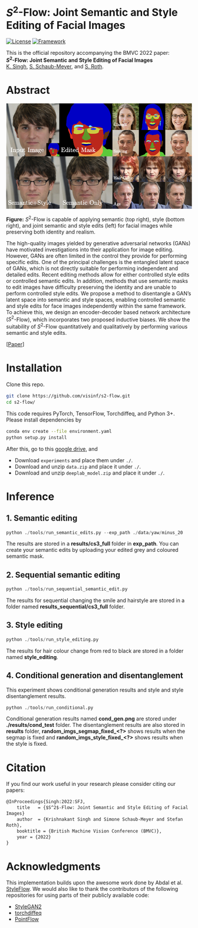 # $S^2$-Flow: Joint Semantic and Style Editing of Facial Images
[![License](https://img.shields.io/badge/License-Apache%202.0-blue.svg)](https://opensource.org/licenses/Apache-2.0)
[![Framework](https://img.shields.io/badge/PyTorch-%23EE4C2C.svg?&logo=PyTorch&logoColor=white)](https://pytorch.org/)

This is the official repository accompanying the BMVC 2022 paper:<br>
**$S^2$-Flow: Joint Semantic and Style Editing of Facial Images**<br>
[K. Singh](https://kris-singh.github.io/), [S. Schaub-Meyer](https://schaubsi.github.io/), and [S. Roth](https://www.visinf.tu-darmstadt.de/visinf/team_members/sroth/sroth.en.jsp). 

# Abstract
<p align="center" width="100%">
<img src="figures/abstract_condensed.jpg" width="800" />
</p>

**Figure:** $S^2$-Flow is capable of applying semantic (top right), style (bottom right), and joint semantic and style edits (left) for facial images while preserving both identity and realism.

The high-quality images yielded by generative adversarial networks (GANs) have motivated investigations into their application for image editing. However, GANs are often limited in the control they provide for performing specific edits. One of the principal challenges is the entangled latent space of GANs, which is not directly suitable for performing independent and detailed edits. Recent editing methods allow for either controlled style edits or controlled semantic edits. In addition, methods that use semantic masks to edit images have difficulty preserving the identity and are unable to perform controlled style edits.
We propose a method to disentangle a GAN’s latent space into semantic and style spaces, enabling controlled semantic and style edits for face images independently within the same framework. To achieve this, we design an encoder-decoder based network architecture $(S^2$-Flow), which incorporates two proposed inductive biases. We show the suitability of $S^2$-Flow quantitatively and qualitatively by performing various semantic and style edits. 

[[Paper](https://arxiv.org/abs/2211.12209)]


# Installation

Clone this repo.
```bash
git clone https://github.com/visinf/s2-flow.git
cd s2-flow/
```

This code requires PyTorch, TensorFlow, Torchdiffeq, and Python 3+. Please install dependencies by
```bash
conda env create --file environment.yaml
python setup.py install
```
After this, go to this [google drive](https://drive.google.com/drive/folders/1nZ_U0qCFFwBM9L_h9mmV9W0axFt4Xd-N?usp=sharing), and 
* Download `experiments` and place them under `./`. 
* Download and unzip `data.zip` and place it under `./`.
* Download and unzip `deeplab_model.zip` and place it under `./`.


# Inference

## 1. Semantic editing
```python
python ./tools/run_semantic_edits.py --exp_path ./data/yaw/minus_20
```
The results are stored in a **results/cs3_full** folder in **exp_path**. 
You can create your semantic edits by uploading your edited grey and coloured semantic mask.

## 2. Sequential semantic editing
```python
python ./tools/run_sequential_semantic_edit.py
```
The results for sequential changing the smile and hairstyle are stored in a folder named **results_sequential/cs3_full** folder. 

## 3. Style editing
```python
python ./tools/run_style_editing.py
```
The results for hair colour change from red to black are stored in a folder named **style_editing**. 

## 4. Conditional generation and disentanglement 
This experiment shows conditional generation results and style and style disentanglement results.
```python
python ./tools/run_conditional.py
```
Conditional generation results named **cond_gen.png** are stored under **./results/cond_test** folder. 
The disentanglement results are also stored in **results** folder, **random_imgs_segmap_fixed_\<?\>** shows results when the segmap is fixed and **random_imgs_style_fixed_\<?\>** shows results when the style is fixed. 

# Citation
If you find our work useful in your research please consider citing our papers:
```
@InProceedings{Singh:2022:SFJ,
    title   = {$S^2$-Flow: Joint Semantic and Style Editing of Facial Images}
    author  = {Krishnakant Singh and Simone Schaub-Meyer and Stefan Roth},
    booktitle = {British Machine Vision Conference (BMVC)},
    year = {2022}                         
}
```

# Acknowledgments
This implementation builds upon the awesome work done by Abdal et al. [StyleFlow](https://github.com/RameenAbdal/StyleFlow).
We would also like to thank the contributors of the following repositories for using parts of their publicly available code:
- [StyleGAN2](https://github.com/NVlabs/stylegan2)
- [torchdiffeq](https://github.com/rtqichen/torchdiffeq)
- [PointFlow](https://arxiv.org/abs/1906.12320)


